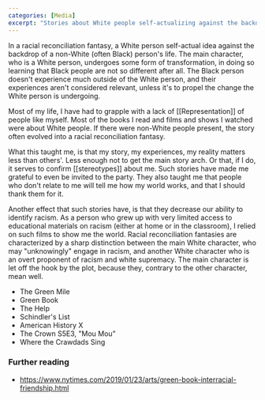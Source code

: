 ```yaml
---
categories: [Media]
excerpt: "Stories about White people self-actualizing against the backdrop of non-white lives"
---
```

In a racial reconciliation fantasy, a White person self-actual idea against the backdrop of a non-White (often Black) person's life. The main character, who is a White person, undergoes some form of transformation, in doing so learning that Black people are not so different after all. The Black person doesn't experience much outside of the White person, and their experiences aren't considered relevant, unless it's to propel the change the White person is undergoing. 

Most of my life, I have had to grapple with a lack of [[Representation]] of people like myself. Most of the books I read and films and shows I watched were about White people. If there were non-White people present, the story often evolved into a racial reconciliation fantasy. 

What this taught me, is that my story, my experiences, my reality matters less than others'. Less enough not to get the main story arch. Or that, if I do, it serves to confirm [[stereotypes]] about me. Such stories have made me grateful to even be invited to the party. They also taught me that people who don't relate to me will tell me how my world works, and that I should thank them for it. 

Another effect that such stories have, is that they decrease  our ability to identify racism. As a person who grew up with very limited access to educational materials on racism (either at home or in the classroom), I relied on such films to show me the world. Racial reconciliation fantasies are characterized by a sharp distinction between the main White character, who may "unknowingly" engage in racism, and another White character who is an overt proponent of racism and white supremacy. The main character is let off the hook by the plot, because they, contrary to the other character, mean well. 

- The Green Mile
- Green Book
- The Help
- Schindler's List
- American History X
- The Crown S5E3, "Mou Mou"
- Where the Crawdads Sing

### Further reading
- https://www.nytimes.com/2019/01/23/arts/green-book-interracial-friendship.html